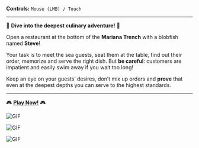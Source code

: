 **Controls:** `Mouse (LMB) / Touch`

---
🌊 **Dive into the deepest culinary adventure!** 🌊  

Open a restaurant at the bottom of the **Mariana Trench** with a blobfish named **Steve**!  

Your task is to meet the sea guests, seat them at the table, find out their order, memorize and serve the right dish. But **be careful**: customers are impatient and easily swim away if you wait too long!

Keep an eye on your guests’ desires, don’t mix up orders and **prove** that even at the deepest depths you can serve to the highest standards.

---
🎮 **[Play Now!](https://dumchevdev.itch.io/blobfishbistro)** 🎮

![GIF](https://drive.google.com/uc?id=1m9EjCjw7v5CkC_zI05InLyQzlSFvloiU)

![GIF](https://drive.google.com/uc?id=10QcjEWZGC_Ag0yopT5G--PDdKzfrMEAB)

![GIF](https://drive.google.com/uc?id=12sZyz80GD9R-cg0DLUDTLZCgCttksXh4)


